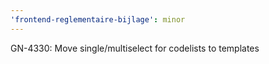 ```yaml
---
'frontend-reglementaire-bijlage': minor
---
```


GN-4330: Move single/multiselect for codelists to templates
